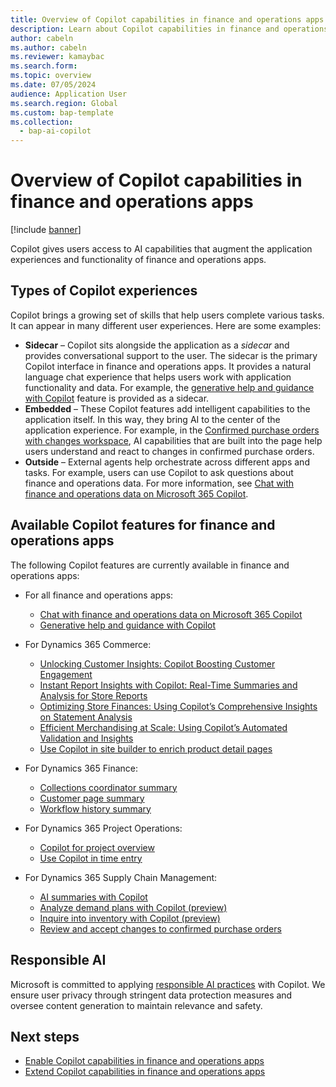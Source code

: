```yaml
---
title: Overview of Copilot capabilities in finance and operations apps
description: Learn about Copilot capabilities in finance and operations apps and explains how to use them, including an outline on responsible use of AI.
author: cabeln
ms.author: cabeln
ms.reviewer: kamaybac
ms.search.form:
ms.topic: overview
ms.date: 07/05/2024
audience: Application User
ms.search.region: Global
ms.custom: bap-template
ms.collection:
  - bap-ai-copilot
---
```


# Overview of Copilot capabilities in finance and operations apps

[!include [banner](../includes/banner.md)]

Copilot gives users access to AI capabilities that augment the application experiences and functionality of finance and operations apps.

## Types of Copilot experiences

Copilot brings a growing set of skills that help users complete various tasks. It can appear in many different user experiences. Here are some examples:

- **Sidecar** – Copilot sits alongside the application as a *sidecar* and provides conversational support to the user. The sidecar is the primary Copilot interface in finance and operations apps. It provides a natural language chat experience that helps users work with application functionality and data. For example, the [generative help and guidance with Copilot](copliot-generative-help.md) feature is provided as a sidecar.
- **Embedded** – These Copilot features add intelligent capabilities to the application itself. In this way, they bring AI to the center of the application experience. For example, in the [Confirmed purchase orders with changes workspace](../../../supply-chain/procurement/purchase-order-changes-after-confirmation.md), AI capabilities that are built into the page help users understand and react to changes in confirmed purchase orders.
- **Outside** – External agents help orchestrate across different apps and tasks. For example, users can use Copilot to ask questions about finance and operations data. For more information, see [Chat with finance and operations data on Microsoft 365 Copilot](../../dev-itpro/m365-copilot/chat-with-fno-data-on-m365copilot.md).

## Available Copilot features for finance and operations apps

The following Copilot features are currently available in finance and operations apps:

- For all finance and operations apps:

    - [Chat with finance and operations data on Microsoft 365 Copilot](../../dev-itpro/m365-copilot/chat-with-fno-data-on-m365copilot.md)
    - [Generative help and guidance with Copilot](copliot-generative-help.md)

- For Dynamics 365 Commerce:

    - [Unlocking Customer Insights: Copilot Boosting Customer Engagement](../../../articles/commerce/copilot-pos-customer-insights.md)
    - [Instant Report Insights with Copilot: Real-Time Summaries and Analysis for Store Reports](../../../commerce/copilot-pos-report-insights.md)
    - [Optimizing Store Finances: Using Copilot’s Comprehensive Insights on Statement Analysis](../../../commerce/copilot-statement-summaries.md)
    - [Efficient Merchandising at Scale: Using Copilot’s Automated Validation and Insights](../../../commerce/copilot-based-merch-insights.md)
    - [Use Copilot in site builder to enrich product detail pages](../../../commerce/copilot-site-builder.md)

- For Dynamics 365 Finance:

    - [Collections coordinator summary](../../../finance/accounts-receivable/CollectionsCoordinatorSummary.md)
    - [Customer page summary](../../../finance/accounts-receivable/CustomerPageSummary.md)
    - [Workflow history summary](../organization-administration/workflow-history-summary.md)
 
- For Dynamics 365 Project Operations:

    - [Copilot for project overview](/dynamics365/project-operations/project-management/copilot-features)
    - [Use Copilot in time entry](/dynamics365/project-operations/time/copilot-in-time-entry)

- For Dynamics 365 Supply Chain Management:

    - [AI summaries with Copilot](../../../supply-chain/get-started/copilot-summaries-overview.md)
    - [Analyze demand plans with Copilot (preview)](../../../supply-chain/demand-planning/demand-planning-copilot.md)
    - [Inquire into inventory with Copilot (preview)](../../../supply-chain/inventory/inventory-visibility-copilot-api.md)
    - [Review and accept changes to confirmed purchase orders](../../../supply-chain/procurement/purchase-order-changes-after-confirmation.md)

## Responsible AI

Microsoft is committed to applying [responsible AI practices](../../dev-itpro/responsible-ai/responsible-ai-overview.md) with Copilot. We ensure user privacy through stringent data protection measures and oversee content generation to maintain relevance and safety.

## Next steps

- [Enable Copilot capabilities in finance and operations apps](../../dev-itpro/copilot/enable-copilot.md)
- [Extend Copilot capabilities in finance and operations apps](../../dev-itpro/copilot/extend-copilot.md)
